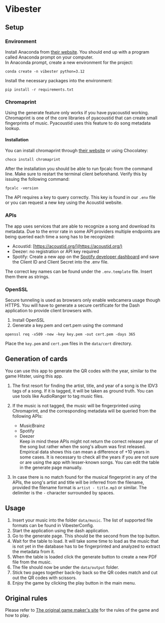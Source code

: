 # Vibester

## Setup

### Environment
Install Anaconda from [their website](https://www.anaconda.com/download). You should end up with a program called Anaconda prompt on your computer.  
In Anaconda prompt, create a new environment for the project:
```
conda create -n vibester python=3.12
```
Install the necessary packages into the environment:
```
pip install -r requirements.txt
```

### Chromaprint
Using the generate feature only works if you have pyacoustid working. Chromaprint is one of the core libraries of pyacoustid that can create small fingerprints of music. Pyacoustid uses this feature to do song metadata lookup.

#### Installation
You can install chromaprint through  [their website](https://acoustid.org/chromaprint) or using Chocolatey:
```
choco install chromaprint
```
After the installation you should be able to run fpcalc from the command line. Make sure to restart the terminal client beforehand. Verify this by issuing the following command:
```
fpcalc -version
```
The API requires a key to query correctly. This key is found in our `.env` file or you can request a new key using the Acoustid website.

### APIs

The app uses services that are able to recognize a song and download its metadata. Due to the error rate in some API providers multiple endpoints are being queried each time a song has to be recognized:  

- Acoustid: [https://acoustid.org/](https://acoustid.org/)  
- Deezer: no registration or API key required  
- Spotify: Create a new app on the [Spotify developer dashboard](https://developer.spotify.com/dashboard) and save 
the Client ID and Client Secret into the .env file.  

The correct key names can be found under the `.env.template` file. Insert them there as strings.

### OpenSSL

Secure tunneling is used as browsers only enable webcamera usage though HTTPS. You will have to generate a secure certificate for the Dash application to provide client browsers with. 

1. Install OpenSSL
2. Generate a key.pem and cert.pem using the command

```
openssl req -x509 -new -key key.pem -out cert.pem -days 365
```
Place the `key.pem` and `cert.pem` files in the `data/cert` directory. 

## Generation of cards

You can use this app to generate the QR codes with the year, similar to the game Hitster, using this app.

1. The first resort for finding the artist, title, and year of a song is the IDV3 tags of a song. If it is tagged, it will be taken as ground truth. You can use tools like AudioRanger to tag music files.

2. If the music is not tagged, the music will be fingerprinted using Chromaprint, and the corresponding metadata will be queried from the following APIs:
   - MusicBrainz
   - Spotify
   - Deezer  
   Keep in mind these APIs might not return the correct release year of the song but rather when the song's album was first released. Empirical data shows this can mean a difference of +10 years in some cases. It is necessary to check all the years if you are not sure or are using the app with lesser-known songs. You can edit the table in the generate page manually.

3. In case there is no match found for the musical fingerprint in any of the APIs, the song's artist and title will be inferred from the filename, provided the filename format is `artist - title.mp3` or similar. The delimiter is the `-` character surrounded by spaces.


## Usage

1. Insert your music into the folder `data/music`. The list of supported file formats can be found in VibesterConfig. 
2. Start the application using the dash application.
3. Go to the generate page. This should be the second from the top button.
4. Wait for the table to load. It will take some time to load as the music that is not yet in the database has to be fingerprinted and analyzed to extract the metadata from it. 
5. When the table is loaded click the generate button to create a new PDF file from the music. 
6. The file should now be under the `data/output` folder. 
7. Stick two pages together back-by back so the QR codes match and cut out the QR codes with scissors.
8. Enjoy the game by clicking the play button in the main menu.

## Original rules

Please refer to [The original game maker's site](https://hitstergame.com/en-us/) for the rules of the game and how to play.